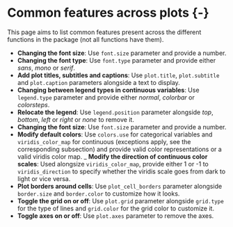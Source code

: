 # Common features across plots {-}



This page aims to list common features present across the different functions in the package (not all functions have them).

- **Changing the font size**: Use `font.size` parameter and provide a number.
- **Changing the font type**: Use `font.type` parameter and provide either *sans*, *mono* or *serif*.
- **Add plot titles, subtitles and captions**: Use `plot.title`, `plot.subtitle` and `plot.caption` parameters alongside a text to display.
- **Changing between legend types in continuous variables**: Use `legend.type` parameter and provide either *normal*, *colorbar* or *colorsteps*.
- **Relocate the legend**: Use `legend.position` parameter alongside *top*, *bottom*, *left* or *right* or *none* to remove it.
- **Changing the font size**: Use `font.size` parameter and provide a number.
- **Modify default colors**: Use `colors.use` for categorical variables and `viridis_color_map` for continuous (exceptions apply, see the corresponding subsection) and provide valid color representations or a valid viridis color map.
_ **Modify the direction of continuous color scales**: Used alongsize `viridis_color_map`, provide either 1 or -1 to `viridis_direction` to specify whether the viridis scale goes from dark to light or vice versa. 
- **Plot borders around cells**: Use `plot_cell_borders` parameter alongside `border.size` and `border.color` to customize how it looks.
- **Toggle the grid on or off**: Use `plot.grid` parameter alongside `grid.type` for the type of lines and `grid.color` for the grid color to customize it. 
- **Toggle axes on or off**: Use `plot.axes` parameter to remove the axes. 

